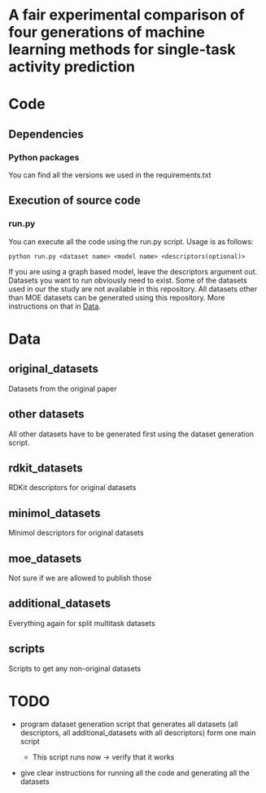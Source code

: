 # A fair experimental comparison of four generations of machine learning methods for single-task activity prediction

# Code

## Dependencies

### Python packages
You can find all the versions we used in the requirements.txt

## Execution of source code

### run.py
You can execute all the code using the run.py script. Usage is as follows:

    python run.py <dataset name> <model name> <descriptors(optional)>

If you are using a graph based model, leave the descriptors argument out. 
Datasets you want to run obviously need to exist. Some of the datasets used in 
our the study are not available in this repository. All datasets other than 
MOE datasets can be generated using this repository. More instructions on that 
in [Data](#Data).

# Data

## original_datasets
Datasets from the original paper

## other datasets
All other datasets have to be generated first using the dataset generation 
script.

## rdkit_datasets
RDKit descriptors for original datasets
## minimol_datasets
Minimol descriptors for original datasets
## moe_datasets
Not sure if we are allowed to publish those
## additional_datasets
Everything again for split multitask datasets
## scripts
Scripts to get any non-original datasets


# TODO

- program dataset generation script that generates all datasets (all 
descriptors, all additional_datasets with all descriptors) form one main 
script
    - This script runs now -> verify that it works

- give clear instructions for running all the code and generating all the 
datasets
